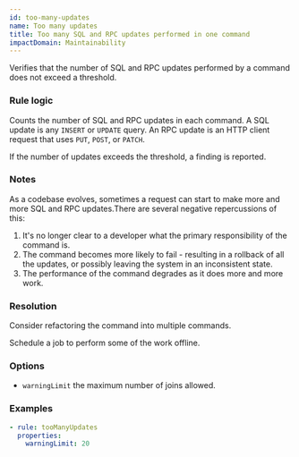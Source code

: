 ```yaml
---
id: too-many-updates
name: Too many updates
title: Too many SQL and RPC updates performed in one command
impactDomain: Maintainability
---
```


Verifies that the number of SQL and RPC updates performed by a command does not exceed a threshold.

### Rule logic

Counts the number of SQL and RPC updates in each command. A SQL update is any `INSERT` or `UPDATE`
query. An RPC update is an HTTP client request that uses `PUT`, `POST`, or `PATCH`.

If the number of updates exceeds the threshold, a finding is reported.

### Notes

As a codebase evolves, sometimes a request can start to make more and more SQL and RPC updates.There
are several negative repercussions of this:

1. It's no longer clear to a developer what the primary responsibility of the command is.
2. The command becomes more likely to fail - resulting in a rollback of all the updates, or possibly
   leaving the system in an inconsistent state.
3. The performance of the command degrades as it does more and more work.

### Resolution

Consider refactoring the command into multiple commands.

Schedule a job to perform some of the work offline.

### Options

- `warningLimit` the maximum number of joins allowed.

### Examples

```yaml
- rule: tooManyUpdates
  properties:
    warningLimit: 20
```
